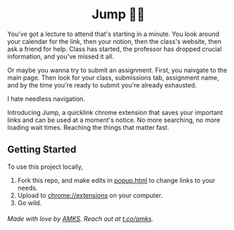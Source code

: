 <h1 align="center">Jump 🏃‍♂️</h1>

You've got a lecture to attend that's starting in a minute. You look around your calendar for the link, then your notion, then the class's website, then ask a friend for help. Class has started, the professor has dropped crucial information, and you've missed it all.

Or maybe you wanna try to submit an assignment. First, you naivgate to the main page. Then look for your class, submissions tab, assignment name, and by the time you're ready to submit you're already exhausted.

I hate needless navigation.

Introducing Jump, a quicklink chrome extension that saves your important links and can be used at a moment's notice. No more searching, no more loading wait times. Reaching the things that matter fast. 

## Getting Started
To use this project locally,

1. Fork this repo, and make edits in [popup.html](./popup.html) to change links to your needs.
2. Upload to [chrome://extensions](chrome://extensions) on your computer.
3. Go wild.

###### Made with love by [AMKS](https://amks.me). Reach out at [t.co/amks](https://twitter.com/amksomani).


